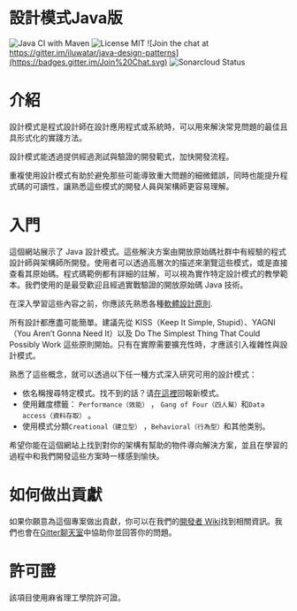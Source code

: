 <!-- the line below needs to be an empty line C: (its because kramdown isnt
     that smart and dearly wants an empty line before a heading to be able to
     display it as such, e.g. website) -->

# 設計模式Java版

![Java CI with Maven](https://github.com/iluwatar/java-design-patterns/workflows/Java%20CI/badge.svg) [](https://raw.githubusercontent.com/iluwatar/java-design-patterns/master/LICENSE.md)![License MIT](https://img.shields.io/badge/license-MIT-blue.svg) [](https://gitter.im/iluwatar/java-design-patterns?utm_source=badge&utm_medium=badge&utm_campaign=pr-badge&utm_content=badge)![Join the chat at https://gitter.im/iluwatar/java-design-patterns](https://badges.gitter.im/Join%20Chat.svg) [](https://sonarcloud.io/dashboard?id=iluwatar_java-design-patterns)![Sonarcloud Status](https://sonarcloud.io/api/project_badges/measure?project=iluwatar_java-design-patterns&metric=alert_status)

# 介紹

設計模式是程式設計師在設計應用程式或系統時，可以用來解決常見問題的最佳且具形式化的實踐方法。

設計模式能透過提供經過測試與驗證的開發範式，加快開發流程。

重複使用設計模式有助於避免那些可能導致重大問題的細微錯誤，同時也能提升程式碼的可讀性，讓熟悉這些模式的開發人員與架構師更容易理解。

# 入門

這個網站展示了 Java 設計模式。這些解決方案由開放原始碼社群中有經驗的程式設計師與架構師所開發。使用者可以透過高層次的描述來瀏覽這些模式，或是直接查看其原始碼。程式碼範例都有詳細的註解，可以視為實作特定設計模式的教學範本。我們使用的是最受歡迎且經過實戰驗證的開放原始碼 Java 技術。

在深入學習這些內容之前，你應該先熟悉各種[軟體設計原則](https://java-design-patterns.com/principles/).

所有設計都應盡可能簡單。建議先從 KISS（Keep It Simple, Stupid）、YAGNI（You Aren’t Gonna Need It）以及 Do The Simplest Thing That Could Possibly Work 這些原則開始。只有在實際需要擴充性時，才應該引入複雜性與設計模式。

熟悉了這些概念，就可以透過以下任一種方式深入研究可用的設計模式：

- 依名稱搜尋特定模式。找不到的話？请[在這裡](https://github.com/iluwatar/java-design-patterns/issues)回報新模式。
- 使用難度標籤： `Performance（效能）` ， `Gang of Four（四人幫）`和`Data access（資料存取）` 。
- 使用模式分類`Creational（建立型）` ，`Behavioral（行為型）`和其他类别。


希望你能在這個網站上找到對你的架構有幫助的物件導向解決方案，並且在學習的過程中和我們開發這些方案時一樣感到愉快。

# 如何做出貢獻

如果你願意為這個專案做出貢獻，你可以在我們的[開發者 Wiki](https://github.com/iluwatar/java-design-patterns/wiki)找到相關資訊。我們也會在[Gitter聊天室](https://gitter.im/iluwatar/java-design-patterns)中協助你並回答你的問題。

# 許可證

該項目使用麻省理工學院許可證。


